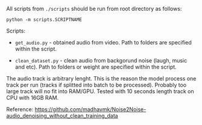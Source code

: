 All scripts from `./scripts` should be run from root directory as follows:

`python -m scripts.SCRIPTNAME`

Scripts:
* `get_audio.py` - obtained audio from video. Path to folders are specified within the script.

* `clean_dataset.py` - clean audio from backgorund noise (laugh, music and etc). Path to folders or weight are specified within the script. 

The audio track is arbitrary lenght. This is the reason the model process one track per run (tracks if splitted into batch to be processed). Probably too large track will no fit into RAM/GPU. Tested with 10 seconds length track on CPU with 16GB RAM. 

Reference: https://github.com/madhavmk/Noise2Noise-audio_denoising_without_clean_training_data